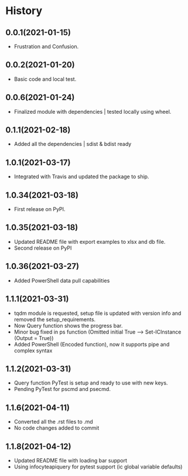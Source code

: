 # History

## 0.0.1(2021-01-15)

* Frustration and Confusion.

## 0.0.2(2021-01-20)

* Basic code and local test.

## 0.0.6(2021-01-24)

* Finalized module with dependencies | tested locally using wheel.

## 0.1.1(2021-02-18)

* Added all the dependencies | sdist & bdist ready

## 1.0.1(2021-03-17)

* Integrated with Travis and updated the package to ship.

## 1.0.34(2021-03-18)

* First release on PyPI.

## 1.0.35(2021-03-18)

* Updated README file with export examples to xlsx and db file.
* Second release on PyPI

## 1.0.36(2021-03-27)

* Added PowerShell data pull capabilities

## 1.1.1(2021-03-31)

* tqdm module is requested, setup file is updated with version info and removed the setup_requirements.
* Now Query function shows the progress bar.
* Minor bug fixed in ps function (Omitted initial True --> Set-ICInstance (Output = True))
* Added PowerShell (Encoded function), now it supports pipe and complex syntax

## 1.1.2(2021-03-31)

* Query function PyTest is setup and ready to use with new keys.
* Pending PyTest for pscmd and psecmd.

## 1.1.6(2021-04-11)

* Converted all the .rst files to .md
* No code changes added to commit

## 1.1.8(2021-04-12)

* Updated README file with loading bar support
* Using infocyteapiquery for pytest support (ic global variable defaults)